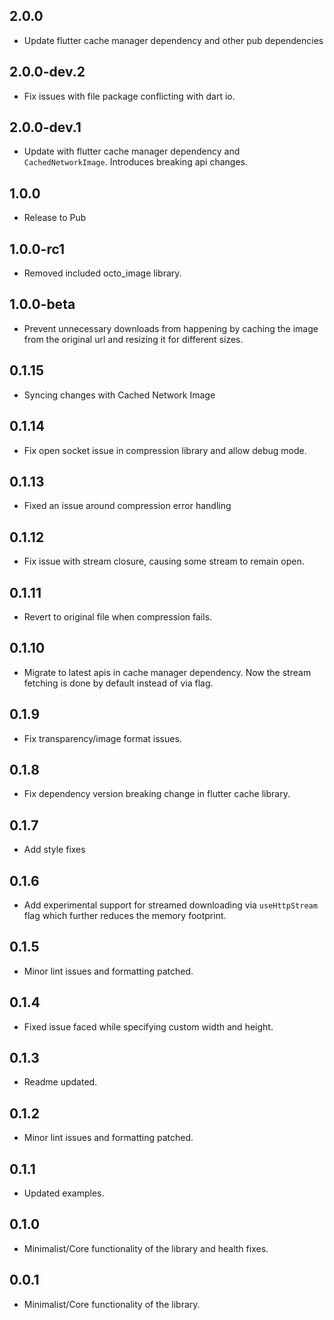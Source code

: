 ## 2.0.0

* Update flutter cache manager dependency and other pub dependencies

## 2.0.0-dev.2

* Fix issues with file package conflicting with dart io.

## 2.0.0-dev.1

* Update with flutter cache manager dependency and `CachedNetworkImage`. Introduces breaking api changes.

## 1.0.0

* Release to Pub

## 1.0.0-rc1

* Removed included octo_image library.

## 1.0.0-beta

* Prevent unnecessary downloads from happening by caching the image from the original url and resizing it for different sizes.

## 0.1.15

* Syncing changes with Cached Network Image

## 0.1.14

* Fix open socket issue in compression library and allow debug mode.

## 0.1.13

* Fixed an issue around compression error handling

## 0.1.12

* Fix issue with stream closure, causing some stream to remain open.

## 0.1.11

* Revert to original file when compression fails.

## 0.1.10

* Migrate to latest apis in cache manager dependency. Now the stream fetching is done by default instead of via flag.

## 0.1.9

* Fix transparency/image format issues.

## 0.1.8

* Fix dependency version breaking change in flutter cache library.


## 0.1.7


* Add style fixes

## 0.1.6

* Add experimental support for streamed downloading via `useHttpStream` flag which further
reduces the memory footprint.

## 0.1.5

* Minor lint issues and formatting patched.

## 0.1.4
* Fixed issue faced while specifying custom width and height.

## 0.1.3
* Readme updated.

## 0.1.2

* Minor lint issues and formatting patched.

## 0.1.1

* Updated examples.

## 0.1.0

* Minimalist/Core functionality of the library and health fixes.

## 0.0.1

* Minimalist/Core functionality of the library.
